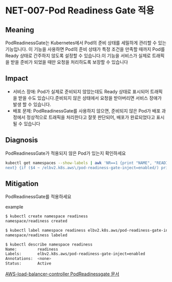 # NET-007-Pod Readiness Gate 적용

## Meaning
PodReadinessGate는 Kubernetes에서 Pod의 준비 상태를 세밀하게 관리할 수 있는 기능입니다. 이 기능을 사용하면 Pod의 준비 상태가 특정 조건을 만족할 때까지 Pod를 Ready 상태로 간주하지 않도록 설정할 수 있습니다.이 기능을 서비스가 실제로 트래픽을 받을 준비가 되었을 때만 요청을 처리하도록 보장할 수 있습니다

## Impact
- 서비스 장애: Pod가 실제로 준비되지 않았는데도 Ready 상태로 표시되어 트래픽을 받을 수도 있습니다.준비되지 않은 상태에서 요청을 받아버리면 서비스 장애가 발생 할 수 있습니다.
- 배포 문제: PodReadinessGate를 사용하지 않으면, 준비되지 않은 Pod가 배포 과정에서 정상적으로 트래픽을 처리한다고 잘못 판단되어, 배포가 완료되었다고 표시될 수 있습니다

## Diagnosis
PodReadinessGate가 적용되지 않은 Pod가 있는지 확인하세요
```bash
kubectl get namespaces --show-labels | awk 'NR==1 {print "NAME", "READINESSGATE"; 
next} {if ($4 ~ /elbv2.k8s.aws\/pod-readiness-gate-inject=enabled/) print $1, "Enabled"; else print $1, "Disabled"}'
```

## Mitigation
PodReadinessGate를 적용하세요

example
```bash
$ kubectl create namespace readiness
namespace/readiness created

$ kubectl label namespace readiness elbv2.k8s.aws/pod-readiness-gate-inject=enabled
namespace/readiness labeled

$ kubectl describe namespace readiness
Name:         readiness
Labels:       elbv2.k8s.aws/pod-readiness-gate-inject=enabled
Annotations:  <none>
Status:       Active

```
[AWS-load-balancer-controller PodReadinessgate 문서](https://kubernetes-sigs.github.io/aws-load-balancer-controller/v2.1/deploy/pod_readiness_gate/)

